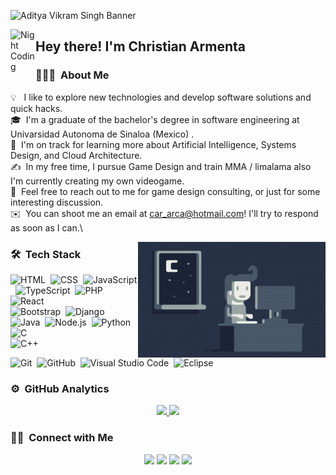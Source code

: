 ![Aditya Vikram Singh Banner](https://raw.githubusercontent.com/BlueMadnessVG/BlueMadnessVG/master/back_img.png)

<img alt="Night Coding" src="./assets/Hand%20Wave.gif" width='40' align="left"/><h2>Hey there! I'm Christian Armenta</h2>

<!-- ## 👋 &nbsp;Hey there! I'm Aditya -->

### 👨🏻‍💻 &nbsp;About Me

💡 &nbsp; I like to explore new technologies and develop software solutions and quick hacks.\
🎓 &nbsp;I'm a graduate of the bachelor's degree in software engineering at Univarsidad Autonoma de Sinaloa (Mexico) .\
🌱 &nbsp;I'm on track for learning more about Artificial Intelligence, Systems Design, and Cloud Architecture.\
✍️ &nbsp;In my free time, I pursue Game Design and train MMA / limalama also I'm currently creating my own videogame.\
💬 &nbsp;Feel free to reach out to me for game design consulting, or just for some interesting discussion.\
✉️ &nbsp;You can shoot me an email at car_arca@hotmail.com! I'll try to respond as soon as I can.\

<img alt="Night Coding" src="https://raw.githubusercontent.com/AVS1508/AVS1508/master/assets/Night-Coding.gif" align="right"/>

### 🛠 &nbsp;Tech Stack

![HTML](https://img.shields.io/badge/-HTML-05122A?style=flat&logo=HTML5)&nbsp;
![CSS](https://img.shields.io/badge/-CSS-05122A?style=flat&logo=CSS3&logoColor=1572B6)&nbsp;
![JavaScript](https://img.shields.io/badge/-JavaScript-05122A?style=flat&logo=javascript)&nbsp;
![TypeScript](https://shields.io/badge/TypeScript-05122A?logo=TypeScript&style=flat)&nbsp;
![PHP](https://shields.io/badge/PHP-05122A?logo=PHP&style=flat)&nbsp;
![React](https://img.shields.io/badge/-React-05122A?style=flat&logo=react)\
![Bootstrap](https://img.shields.io/badge/-Bootstrap-05122A?style=flat&logo=bootstrap&logoColor=563D7C)&nbsp;
![Django](https://img.shields.io/badge/-Django-05122A?style=flat&logo=django&logoColor=092E20)&nbsp;
![Java](https://img.shields.io/badge/Java-05122A?style=flat&logo=openjdk&logoColor=white)&nbsp;
![Node.js](https://img.shields.io/badge/-Node.js-05122A?style=flat&logo=node.js)&nbsp;
![Python](https://img.shields.io/badge/-Python-05122A?style=flat&logo=python)&nbsp;
![C](https://img.shields.io/badge/-C-05122A?style=flat&logo=C&logoColor=A8B9CC)\
![C++](https://img.shields.io/badge/-C++-05122A?style=flat&logo=C%2B%2B&logoColor=00599C)&nbsp;

![Git](https://img.shields.io/badge/-Git-05122A?style=flat&logo=git)&nbsp;
![GitHub](https://img.shields.io/badge/-GitHub-05122A?style=flat&logo=github)&nbsp;
![Visual Studio Code](https://img.shields.io/badge/-Visual%20Studio%20Code-05122A?style=flat&logo=visual-studio-code&logoColor=007ACC)&nbsp;
![Eclipse](https://img.shields.io/badge/-Eclipse-05122A?style=flat&logo=eclipse-ide&logoColor=2C2255)&nbsp;

### ⚙️ &nbsp;GitHub Analytics

<p align="center">
<a href="https://github.com/BlueMadnessVG">
  <img height="180em" src="https://github-readme-stats-eight-theta.vercel.app/api?username=BlueMadnessVG&show_icons=true&theme=algolia&include_all_commits=true&count_private=true"/>
  <img height="180em" src="https://github-readme-stats-eight-theta.vercel.app/api/top-langs/?username=BlueMadnessVG&layout=compact&langs_count=8&theme=algolia"/>
</a>
</p>

### 🤝🏻 &nbsp;Connect with Me

<p align="center">
<a href="https://www.linkedin.com/in/christian-armenta-rodriguez-263143257/"><img src="https://img.shields.io/badge/-Christian%20Armenta-0077B5?style=flat&logo=Linkedin&logoColor=white"/></a>
<a href="mailto:car_arca@hotmail.com"><img src="https://img.shields.io/badge/-car_arca@hotmail.com-D14836?style=flat&logo=Gmail&logoColor=white"/></a>
<a href="https://instagram.com/bluemadnessvg"><img src="https://img.shields.io/badge/-@bluemadnessvg-E4405F?style=flat&logo=Instagram&logoColor=white"/></a>
<a href="https://twitter.com/BlackShadowVG1"><img src="https://img.shields.io/badge/-@BlackShadowVG1-1877F2?style=flat&logo=Twitter&logoColor=white"/></a>
</p>
